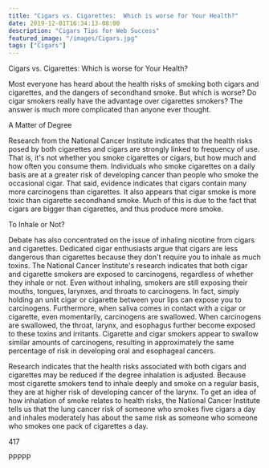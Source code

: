 ```yaml
---
title: "Cigars vs. Cigarettes:  Which is worse for Your Health?"
date: 2019-12-01T16:34:13-08:00
description: "Cigars Tips for Web Success"
featured_image: "/images/Cigars.jpg"
tags: ["Cigars"]
---
```


Cigars vs. Cigarettes:  Which is worse for Your Health?

Most everyone has heard about the health risks of smoking both cigars and cigarettes, and the dangers of secondhand smoke.  But which is worse?  Do cigar smokers really have the advantage over cigarettes smokers?  The answer is much more complicated than anyone ever thought. 

A Matter of Degree

Research from the National Cancer Institute indicates that the health risks posed by both cigarettes and cigars are strongly linked to frequency of use.  That is, it's not whether you smoke cigarettes or cigars, but how much and how often you consume them.  Individuals who smoke cigarettes on a daily basis are at a greater risk of developing cancer than people who smoke the occasional cigar.  That said, evidence indicates that cigars contain many more carcinogens than cigarettes.  It also appears that cigar smoke is more toxic than cigarette secondhand smoke.  Much of this is due to the fact that cigars are bigger than cigarettes, and thus produce more smoke.  

To Inhale or Not?

Debate has also concentrated on the issue of inhaling nicotine from cigars and cigarettes.  Dedicated cigar enthusiasts argue that cigars are less dangerous than cigarettes because they don't require you to inhale as much toxins.  The National Cancer Institute's research indicates that both cigar and cigarette smokers are exposed to carcinogens, regardless of whether they inhale or not.  Even without inhaling, smokers are still exposing their mouths, tongues, larynxes, and throats to carcinogens.  In fact, simply holding an unlit cigar or cigarette between your lips can expose you to carcinogens.  Furthermore, when saliva comes in contact with a cigar or cigarette, even momentarily, carcinogens are swallowed.  When carcinogens are swallowed, the throat, larynx, and esophagus further become exposed to these toxins and irritants.  Cigarette and cigar smokers appear to swallow similar amounts of carcinogens, resulting in approximately the same percentage of risk in developing oral and esophageal cancers.  

Research indicates that the health risks associated with both cigars and cigarettes may be reduced if the degree inhalation is adjusted.  Because most cigarette smokers tend to inhale deeply and smoke on a regular basis, they are at higher risk of developing cancer of the larynx. To get an idea of how inhalation of smoke relates to health risks, the National Cancer Institute tells us that the lung cancer risk of someone who smokes five cigars a day and inhales moderately has about the same risk as someone who someone who smokes one pack of cigarettes a day.  

417

PPPPP

